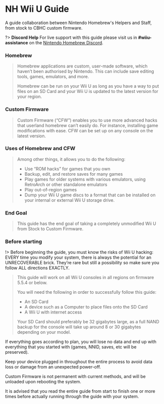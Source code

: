 # NH Wii U Guide

A guide collaboration between Nintendo Homebrew's Helpers and Staff, from stock to CBHC custom firmware.

?> **Discord Help**
For live support with this guide please visit us in **#wiiu-assistance** on the [Nintendo Homebrew Discord](https://discord.gg/C29hYvh).

### Homebrew

> Homebrew applications are custom, user-made software, which haven’t been authorised by Nintendo. This can include save editing tools, games, emulators, and more.
>
> Homebrew can be run on your Wii U as long as you have a way to put files on an SD Card and your Wii U is updated to the latest version for your region.

### Custom Firmware

> Custom Firmware (“CFW”) enables you to use more advanced hacks that userland homebrew can’t easily do. For instance, installing game modifications with ease.
> CFW can be set up on any console on the latest version.

### Uses of Homebrew and CFW
> Among other things, it allows you to do the following:
> * Use “ROM hacks” for games that you own
> * Backup, edit, and restore saves for many games
> * Play games for older systems with various emulators, using RetroArch or other standalone emulators
> * Play out-of-region games
> * Dump your Wii U game discs to a format that can be installed on your internal or external Wii U storage drive.


### End Goal

> This guide has the end goal of taking a completely unmodified Wii U from Stock to Custom Firmware.

### Before starting

!> Before beginning the guide, you must know the risks of Wii U hacking: EVERY time you modify your system, there is always the potential for an UNRECOVERABLE brick. They’re rare but still a possibility so make sure you follow ALL directions EXACTLY.
>
> This guide will work on all Wii U consoles in all regions on firmware 5.5.4 or below.
>
> You will need the following in order to successfully follow this guide:
>
> - An SD Card
> - A device such as a Computer to place files onto the SD Card
> - A Wii U with internet access
>
> Your SD Card should preferably be 32 gigabytes large, as a full NAND backup for the console will take up around 8 or 30 gigabytes depending on your model.

If everything goes according to plan, you will lose no data and end up with everything that you started with (games, NNID, saves, etc will be preserved).

Keep your device plugged in throughout the entire process to avoid data loss or damage from an unexpected power-off.

Custom Firmware is not permanent with current methods, and will be unloaded upon rebooting the system.

It is advised that you read the entire guide from start to finish one or more times before actually running through the guide with your system.
